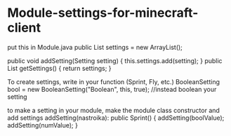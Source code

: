 # Module-settings-for-minecraft-client
put this in Module.java
public List<Setting> settings = new ArrayList<Setting>();

public void addSetting(Setting setting) {
        this.settings.add(setting);
}
public List<Setting> getSettings() {
    return settings;
}

To create settings, write in your function (Sprint, Fly, etc.)
BooleanSetting bool = new BooleanSetting("Boolean", this, true); //instead boolean your setting

to make a setting in your module, make the module class constructor and add settings addSetting(nastroika):
public Sprint() {
    addSetting(boolValue);
    addSetting(numValue);
}

